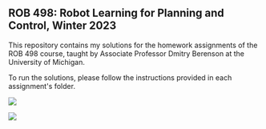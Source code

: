 ## ROB 498: Robot Learning for Planning and Control, Winter 2023

This repository contains my solutions for the homework assignments of the ROB 498 course, taught by Associate Professor Dmitry Berenson at the University of Michigan.

To run the solutions, please follow the instructions provided in each assignment's folder. 

![](https://github.com/dorecasan/rob498_umich/blob/main/HW3/pushing_visualization_obstacle2.gif)

![](https://github.com/dorecasan/rob498_umich/blob/main/HW4/pushing_visualization.gif)

